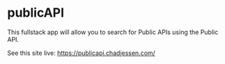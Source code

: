# publicAPI

This fullstack app will allow you to search for Public APIs using the Public API.

See this site live: https://publicapi.chadjessen.com/

